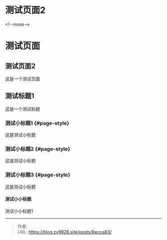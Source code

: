 # 测试页面2


&lt;!--more--&gt;
# 测试页面
## 测试页面2
这是一个测试页面

## 测试标题1
这是一个测试标题

### 测试小标题1 {#page-style}
这是测试小标题

### 测试小标题2 {#page-style}
这是测试小标题

### 测试小标题3 {#page-style}
这是测试小标题

#### 测试小小标题
测试小小标题1

---

> 作者:   
> URL: https://blog.zy9826.site/posts/6ecca83/  

